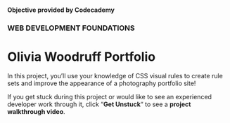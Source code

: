 #### Objective provided by Codecademy

### WEB DEVELOPMENT FOUNDATIONS

# Olivia Woodruff Portfolio

In this project, you’ll use your knowledge of CSS visual rules to create rule sets and improve the appearance of a photography portfolio site!

If you get stuck during this project or would like to see an experienced developer work through it, click “**Get Unstuck**“ to see a **project walkthrough video**.
